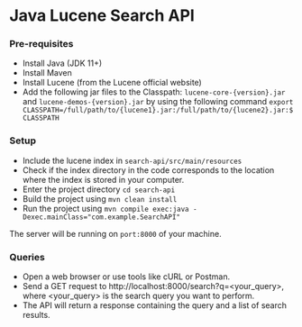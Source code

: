 # Java Lucene Search API

### Pre-requisites
- Install Java (JDK 11+)
- Install Maven
- Install Lucene (from the Lucene official website)
- Add the following jar files to the Classpath: `lucene-core-{version}.jar` and `lucene-demos-{version}.jar` by using the following command `export CLASSPATH=/full/path/to/{lucene1}.jar:/full/path/to/{lucene2}.jar:$CLASSPATH`

### Setup
- Include the lucene index in `search-api/src/main/resources`
- Check if the index directory in the code corresponds to the location where the index is stored in your computer.
- Enter the project directory `cd search-api`
- Build the project using `mvn clean install`
- Run the project using `mvn compile exec:java -Dexec.mainClass="com.example.SearchAPI"`

The server will be running on `port:8000` of your machine. 

### Queries

- Open a web browser or use tools like cURL or Postman.
- Send a GET request to http://localhost:8000/search?q=<your_query>, where <your_query> is the search query you want to perform.
- The API will return a response containing the query and a list of search results.

